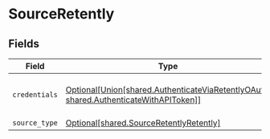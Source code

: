 # SourceRetently


## Fields

| Field                                                                                                                                                 | Type                                                                                                                                                  | Required                                                                                                                                              | Description                                                                                                                                           |
| ----------------------------------------------------------------------------------------------------------------------------------------------------- | ----------------------------------------------------------------------------------------------------------------------------------------------------- | ----------------------------------------------------------------------------------------------------------------------------------------------------- | ----------------------------------------------------------------------------------------------------------------------------------------------------- |
| `credentials`                                                                                                                                         | [Optional[Union[shared.AuthenticateViaRetentlyOAuth, shared.AuthenticateWithAPIToken]]](../../models/shared/sourceretentlyauthenticationmechanism.md) | :heavy_minus_sign:                                                                                                                                    | Choose how to authenticate to Retently                                                                                                                |
| `source_type`                                                                                                                                         | [Optional[shared.SourceRetentlyRetently]](../../models/shared/sourceretentlyretently.md)                                                              | :heavy_minus_sign:                                                                                                                                    | N/A                                                                                                                                                   |
